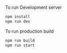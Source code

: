 To run Development server

```bash
npm install
npm run dev
```

To run production build

```bash
npm run build
npm run start
```
